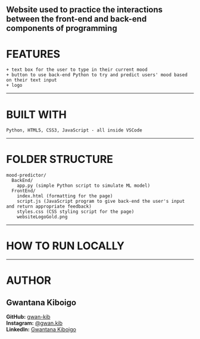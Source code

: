 ## Website used to practice the interactions between the front-end and back-end components of programming 

# FEATURES
```
+ text box for the user to type in their current mood
+ button to use back-end Python to try and predict users' mood based on their text input
+ logo
```

--------
# BUILT WITH
```
Python, HTML5, CSS3, JavaScript - all inside VSCode
```

----------
# FOLDER STRUCTURE
```
mood-predictor/
  BackEnd/
    app.py (simple Python script to simulate ML model)
  FrontEnd/
    index.html (formatting for the page)
    script.js (JavaScript program to give back-end the user's input and return appropriate feedback)
    styles.css (CSS styling script for the page)
    websiteLogoGold.png
```

----------
# HOW TO RUN LOCALLY

------------------
# AUTHOR
## Gwantana Kiboigo  
**GitHub:** [gwan-kib](https://github.com/gwan-kib)  
**Instagram:** [@gwan.kib](https://www.instagram.com/gwan.kib/)  
**LinkedIn:** [Gwantana Kiboigo](https://www.linkedin.com/in/gwantana-kiboigo-762845290/)
